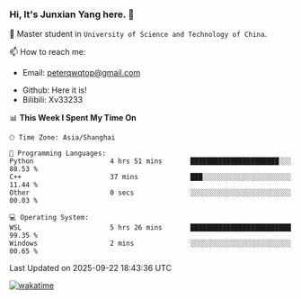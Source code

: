 ### Hi, It's Junxian Yang here. 👋

<!--
**Uestc-Young/Uestc-Young** is a ✨ _special_ ✨ repository because its `README.md` (this file) appears on your GitHub profile.

Here are some ideas to get you started:

- 🔭 I’m currently working on ...
- 🌱 I’m currently learning ...
- 👯 I’m looking to collaborate on ...
- 🤔 I’m looking for help with ...
- 💬 Ask me about ...
- 📫 How to reach me: ...
- 😄 Pronouns: ...
- ⚡ Fun fact: ...
-->
🎉 Master student in `University of Science and Technology of China`.  
  
<!--🌱 I’m currently interested in (Multimodal) Large Language Model and Backend Dev.  -->

<!--🔭 I will join the `University of Science and Technology of China(USTC)` as a master student in 2025 fall.-->
  
📫 How to reach me: 
   - Email: peterqwqtop@gmail.com
<!--   - Academic Page: [junxianyanguestc.github.io](https://junxianyanguestc.github.io/)-->
   - Github: Here it is!
   - Bilibili: Xv33233
     
<!--START_SECTION:waka-->
📊 **This Week I Spent My Time On** 

```text
🕑︎ Time Zone: Asia/Shanghai

💬 Programming Languages: 
Python                   4 hrs 51 mins       ██████████████████████░░░   88.53 % 
C++                      37 mins             ███░░░░░░░░░░░░░░░░░░░░░░   11.44 % 
Other                    0 secs              ░░░░░░░░░░░░░░░░░░░░░░░░░   00.03 % 

💻 Operating System: 
WSL                      5 hrs 26 mins       █████████████████████████   99.35 % 
Windows                  2 mins              ░░░░░░░░░░░░░░░░░░░░░░░░░   00.65 % 
```


 Last Updated on 2025-09-22 18:43:36 UTC
<!--END_SECTION:waka-->
[![wakatime](https://wakatime.com/badge/user/018ec14b-e820-4cd0-9355-392b716a8277.svg)](https://wakatime.com/@018ec14b-e820-4cd0-9355-392b716a8277)
